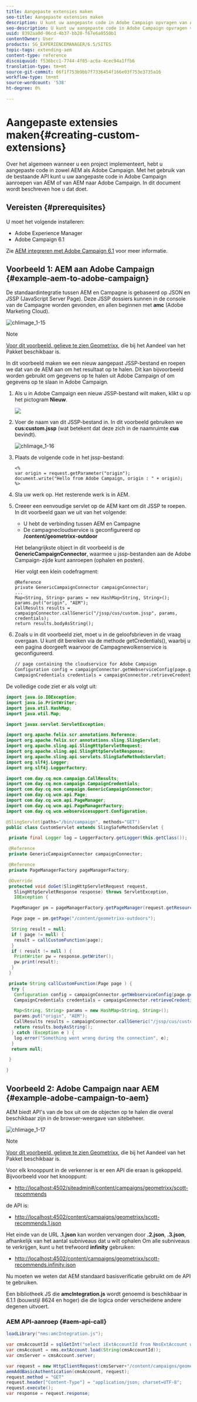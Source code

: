 ```yaml
---
title: Aangepaste extensies maken
seo-title: Aangepaste extensies maken
description: U kunt uw aangepaste code in Adobe Campaign opvragen van AEM of van AEM naar Adobe Campaign
seo-description: U kunt uw aangepaste code in Adobe Campaign opvragen van AEM of van AEM naar Adobe Campaign
uuid: 8392aa0d-06cd-4b37-bb20-f67e6a0550b1
contentOwner: User
products: SG_EXPERIENCEMANAGER/6.5/SITES
topic-tags: extending-aem
content-type: reference
discoiquuid: f536bcc1-7744-4f05-ac6a-4cec94a1ffb6
translation-type: tm+mt
source-git-commit: 06f1f753b9bb7f7336454f166e03f753e3735a16
workflow-type: tm+mt
source-wordcount: '538'
ht-degree: 0%

---
```



# Aangepaste extensies maken{#creating-custom-extensions}

Over het algemeen wanneer u een project implementeert, hebt u aangepaste code in zowel AEM als Adobe Campaign. Met het gebruik van de bestaande API kunt u uw aangepaste code in Adobe Campaign aanroepen van AEM of van AEM naar Adobe Campaign. In dit document wordt beschreven hoe u dat doet.

## Vereisten {#prerequisites}

U moet het volgende installeren:

* Adobe Experience Manager
* Adobe Campaign 6.1

Zie [AEM integreren met Adobe Campaign 6.1](/help/sites-administering/campaignonpremise.md) voor meer informatie.

## Voorbeeld 1: AEM aan Adobe Campaign {#example-aem-to-adobe-campaign}

De standaardintegratie tussen AEM en Campagne is gebaseerd op JSON en JSSP (JavaScript Server Page). Deze JSSP dossiers kunnen in de console van de Campagne worden gevonden, en allen beginnen met **amc** (Adobe Marketing Cloud).

![chlimage_1-15](assets/chlimage_1-15a.png)

>[!NOTE]
>
>[Voor dit voorbeeld, gelieve te zien Geometrixx](/help/sites-developing/we-retail.md), die bij het Aandeel van het Pakket beschikbaar is.

In dit voorbeeld maken we een nieuw aangepast JSSP-bestand en roepen we dat van de AEM aan om het resultaat op te halen. Dit kan bijvoorbeeld worden gebruikt om gegevens op te halen uit Adobe Campaign of om gegevens op te slaan in Adobe Campaign.

1. Als u in Adobe Campaign een nieuw JSSP-bestand wilt maken, klikt u op het pictogram **Nieuw**.

   ![](do-not-localize/chlimage_1-4a.png)

1. Voer de naam van dit JSSP-bestand in. In dit voorbeeld gebruiken we **cus:custom.jssp** (wat betekent dat deze zich in de naamruimte **cus** bevindt).

   ![chlimage_1-16](assets/chlimage_1-16a.png)

1. Plaats de volgende code in het jssp-bestand:

   ```
   <%
   var origin = request.getParameter("origin");
   document.write("Hello from Adobe Campaign, origin : " + origin);
   %>
   ```

1. Sla uw werk op. Het resterende werk is in AEM.
1. Creeer een eenvoudige servlet op de AEM kant om dit JSSP te roepen. In dit voorbeeld gaan we uit van het volgende:

   * U hebt de verbinding tussen AEM en Campagne
   * De campagnecloudservice is geconfigureerd op **/content/geometrixx-outdoor**

   Het belangrijkste object in dit voorbeeld is de **GenericCampaignConnector**, waarmee u jssp-bestanden aan de Adobe Campaign-zijde kunt aanroepen (ophalen en posten).

   Hier volgt een klein codefragment:

   ```
   @Reference
   private GenericCampaignConnector campaignConnector;
   ...
   Map<String, String> params = new HashMap<String, String>();
   params.put("origin", "AEM");
   CallResults results = campaignConnector.callGeneric("/jssp/cus/custom.jssp", params, credentials);
   return results.bodyAsString();
   ```

1. Zoals u in dit voorbeeld ziet, moet u in de geloofsbrieven in de vraag overgaan. U kunt dit bereiken via de methode getCredentials(), waarbij u een pagina doorgeeft waarvoor de Campagnewolkenservice is geconfigureerd.

   ```xml
   // page containing the cloudservice for Adobe Campaign
   Configuration config = campaignConnector.getWebserviceConfig(page.getContentResource().getParent());
   CampaignCredentials credentials = campaignConnector.retrieveCredentials(config);
   ```

De volledige code ziet er als volgt uit:

```java
import java.io.IOException;
import java.io.PrintWriter;
import java.util.HashMap;
import java.util.Map;

import javax.servlet.ServletException;

import org.apache.felix.scr.annotations.Reference;
import org.apache.felix.scr.annotations.sling.SlingServlet;
import org.apache.sling.api.SlingHttpServletRequest;
import org.apache.sling.api.SlingHttpServletResponse;
import org.apache.sling.api.servlets.SlingSafeMethodsServlet;
import org.slf4j.Logger;
import org.slf4j.LoggerFactory;

import com.day.cq.mcm.campaign.CallResults;
import com.day.cq.mcm.campaign.CampaignCredentials;
import com.day.cq.mcm.campaign.GenericCampaignConnector;
import com.day.cq.wcm.api.Page;
import com.day.cq.wcm.api.PageManager;
import com.day.cq.wcm.api.PageManagerFactory;
import com.day.cq.wcm.webservicesupport.Configuration;

@SlingServlet(paths="/bin/campaign", methods="GET")
public class CustomServlet extends SlingSafeMethodsServlet {

 private final Logger log = LoggerFactory.getLogger(this.getClass());

 @Reference
 private GenericCampaignConnector campaignConnector;

 @Reference
 private PageManagerFactory pageManagerFactory;

 @Override
 protected void doGet(SlingHttpServletRequest request,
   SlingHttpServletResponse response) throws ServletException,
   IOException {

  PageManager pm = pageManagerFactory.getPageManager(request.getResourceResolver());

  Page page = pm.getPage("/content/geometrixx-outdoors");

  String result = null;
  if ( page != null) {
   result = callCustomFunction(page);
  }
  if ( result != null ) {
   PrintWriter pw = response.getWriter();
   pw.print(result);
  }
 }

 private String callCustomFunction(Page page ) {
  try {
   Configuration config = campaignConnector.getWebserviceConfig(page.getContentResource().getParent());
   CampaignCredentials credentials = campaignConnector.retrieveCredentials(config);

   Map<String, String> params = new HashMap<String, String>();
   params.put("origin", "AEM");
   CallResults results = campaignConnector.callGeneric("/jssp/cus/custom.jssp", params, credentials);
   return results.bodyAsString();
  } catch (Exception e ) {
   log.error("Something went wrong during the connection", e);
  }
  return null;

 }

}
```

## Voorbeeld 2: Adobe Campaign naar AEM {#example-adobe-campaign-to-aem}

AEM biedt API&#39;s van de box uit om de objecten op te halen die overal beschikbaar zijn in de browser-weergave van sitebeheer.

![chlimage_1-17](assets/chlimage_1-17a.png)

>[!NOTE]
>
>[Voor dit voorbeeld, gelieve te zien Geometrixx](/help/sites-developing/we-retail.md), die bij het Aandeel van het Pakket beschikbaar is.

Voor elk knooppunt in de verkenner is er een API die eraan is gekoppeld. Bijvoorbeeld voor het knooppunt:

* [http://localhost:4502/siteadmin#/content/campaigns/geometrixx/scott-recommends](http://localhost:4502/siteadmin#/content/campaigns/geometrixx/scott-recommends)

de API is:

* [http://localhost:4502/content/campaigns/geometrixx/scott-recommends.1.json](http://localhost:4502/content/campaigns/geometrixx/scott-recommends.2.json)

Het einde van de URL **.1.json** kan worden vervangen door **.2.json**, **.3.json**, afhankelijk van het aantal subniveaus dat u wilt ophalen Om alle subniveaus te verkrijgen, kunt u het trefwoord **infinity** gebruiken:

* [http://localhost:4502/content/campaigns/geometrixx/scott-recommends.infinity.json](http://localhost:4502/content/campaigns/geometrixx/scott-recommends.2.json)

Nu moeten we weten dat AEM standaard basisverificatie gebruikt om de API te gebruiken.

Een bibliotheek JS die **amcIntegration.js** wordt genoemd is beschikbaar in 6.1.1 (bouwstijl 8624 en hoger) die die logica onder verscheidene andere degenen uitvoert.

### AEM API-aanroep {#aem-api-call}

```java
loadLibrary("nms:amcIntegration.js");

var cmsAccountId = sqlGetInt("select iExtAccountId from NmsExtAccount where sName=$(sz)","aemInstance")
var cmsAccount = nms.extAccount.load(String(cmsAccountId));
var cmsServer = cmsAccount.server;

var request = new HttpClientRequest(cmsServer+"/content/campaigns/geometrixx.infinity.json")
aemAddBasicAuthentication(cmsAccount, request);
request.method = "GET"
request.header["Content-Type"] = "application/json; charset=UTF-8";
request.execute();
var response = request.response;
```

